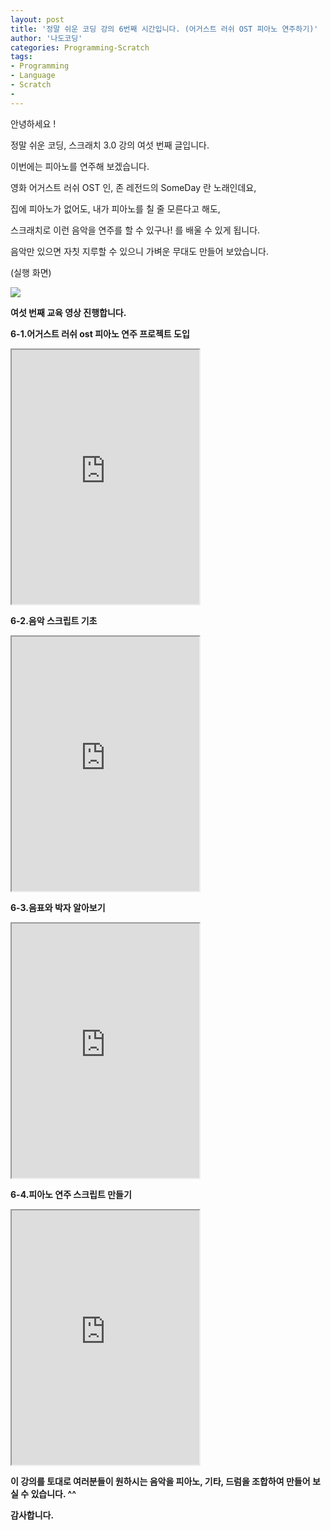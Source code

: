 ```yaml
---
layout: post
title: '정말 쉬운 코딩 강의 6번째 시간입니다. (어거스트 러쉬 OST 피아노 연주하기)'
author: '나도코딩'
categories: Programming-Scratch
tags:
- Programming
- Language
- Scratch
-
---
```



<script> location.href='https://cafe.naver.com/develoid/854836' ; </script>

<p>안녕하세요 !</p><p>정말 쉬운 코딩, 스크래치 3.0 강의 여섯 번째 글입니다.</p><p>이번에는 피아노를 연주해 보겠습니다.</p><p>영화 어거스트 러쉬 OST 인, 존 레전드의 SomeDay 란 노래인데요,</p><p>집에 피아노가 없어도, 내가 피아노를 칠 줄 모른다고 해도,&nbsp;</p><p>스크래치로 이런 음악을 연주를 할 수 있구나! 를 배울 수 있게 됩니다.&nbsp;</p><p>음악만 있으면 자칫 지루할 수 있으니 가벼운 무대도 만들어 보았습니다.&nbsp;</p><p>(실행 화면)</p><p><img src="https://cafeptthumb-phinf.pstatic.net/MjAxOTAyMjhfMiAg/MDAxNTUxMzA2ODMxMDQ0.UFNvMYbMcJMP6UUP9cIJjdl2X0grfrZNveexrgyffgAg.hmDMN8oOm9xxmsqSV1xvoPfGsJrzH7UEzku04q7G_x4g.GIF.nadocoding/%EC%96%B4%EA%B1%B0%EC%8A%A4%ED%8A%B8_%EB%9F%AC%EC%89%AC.gif?type=w740"><b></p><p>여섯 번째 교육 영상 진행합니다.</p><p>6-1.어거스트 러쉬 ost 피아노 연주 프로젝트 도입</p><p><iframe src="https://www.youtube.com/embed/jdSanTvVPUg?wmode=opaque"  height="407px" frame scrolling="no" allowfullscreen="allowfullscreen"></iframe></p><p>6-2.음악 스크립트 기초</p><p><iframe src="https://www.youtube.com/embed/rHG7eJN-tPM?wmode=opaque"  height="407px" frame scrolling="no" allowfullscreen="allowfullscreen"></iframe></p><p>6-3.음표와 박자 알아보기&nbsp;</p><p><iframe src="https://www.youtube.com/embed/yoVBgxHWNZ0?wmode=opaque"  height="407px" frame scrolling="no" allowfullscreen="allowfullscreen"></iframe></p><p>6-4.피아노 연주 스크립트 만들기</p><p><iframe src="https://www.youtube.com/embed/Vc_BQJ0i-LQ?wmode=opaque"  height="407px" frame scrolling="no" allowfullscreen="allowfullscreen"></iframe></p><p>이 강의를 토대로 여러분들이 원하시는 음악을 피아노, 기타, 드럼을 조합하여 만들어 보실 수 있습니다. ^^</p><p>감사합니다.</p>
